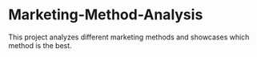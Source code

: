 # Marketing-Method-Analysis
This project analyzes different marketing methods and showcases which method is the best.
